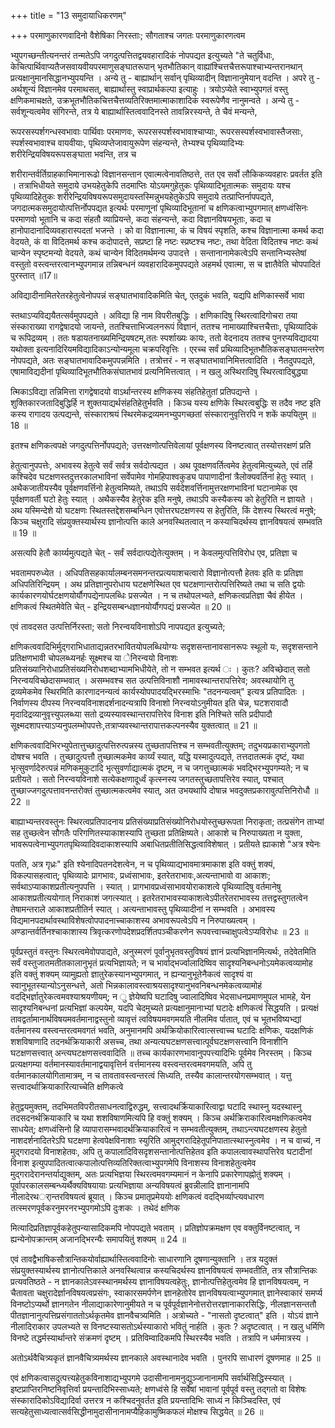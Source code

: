 +++
title = "13 समुदायाधिकरणम्"

+++
परमाणुकारणवादिनो वैशेषिका निरस्ताः; सौगताश्च जगतः परमाणुकारणत्वम

भ्युपगच्छन्तीत्यनन्तरं तन्मतेऽपि जगदुत्पत्तितद्वयवहारादिकं नोपपद्यत इत्युच्यते "ते चतुर्विधाः, केचित्पार्थिवाप्यतैजसवायवीयपरमाणुसङ्घातरूपान् भृतभौतिकान् वाह्यांश्चित्तचैत्तरूपाश्चाभ्यन्तरानथान् प्रत्यक्षानुमानसिद्धानभ्युपयन्ति । अन्ये तु - बाह्यार्थान् सर्वान् पृथिव्यादीन् विज्ञानानुमेयान् वदन्ति । अपरे तु - अर्थशून्यं विज्ञानमेव परमाथसत्, बाह्यार्थास्तु स्वाप्रार्थकल्पा इत्याहुः । त्रयोऽप्येते स्वाभ्युपगतं वस्तु क्षणिकमाचक्षते, उक्रभूतभौतिकचित्तचैत्तव्यतिरिक्तमात्माकाशादिकं स्वरूपेणैव नानुमन्वते । अन्ये तु - सर्वशून्यत्वमेव संगिरन्ते, तत्र ये बाह्यार्थास्तित्ववादिनस्ते तावन्निरस्यन्ते, ते चैवं मन्यन्ते,

रूपरसस्पर्शगन्धस्वभावाः पार्थिवाः परमाणवः, रूपरसस्पर्शस्वभावाश्चाप्याः, रूपरसस्पर्शस्वभावास्तैजसाः, स्पर्शस्वभावाश्च वायवीयाः, पृथिव्यप्तेजावायुरूपेण संहन्यन्ते, तेभ्यश्च पृथिव्यादिभ्यः शरीरेन्द्रियविषयरूपसङ्घाता भवन्ति, तत्र च

शरीरान्तर्वर्तिग्राहकाभिमानारूढो विज्ञानसन्तान एवात्मत्वेनावतिष्ठत्ते, तत एव सर्वो लौकिकव्यवहारः प्रवर्तत इति । तत्राभिधीयते समुदाये उभयहेतुकेपि तदमाप्तिः योऽयमगुहेतुकः पृथिव्यादिभूतात्मकः समुदायः यश्च पृथिव्यादिहेतुकः शरीरेन्द्रियविषयरूपसमुदायस्तस्मिन्नुभयहेतुकेऽपि समुदाये तत्प्राप्तिर्नापपद्यते, जगदात्मकसमुदायोत्पत्तिर्नोपपद्यत इत्यर्थः परमाणूनां पृथिव्यादिभूतानां च क्षणिकत्वाभ्युपगमात् क्षणध्वंसिनः परमाणवो भूतानि च कदा संहतौ व्याप्रियन्ते, कदा संहन्यन्ते, कदा विज्ञानविषयभूताः, कदा च हानोपादानादिव्यवहारास्पदतां भजन्ते । को वा विज्ञानात्मा, कं च विषयं स्पृशति, कश्च विज्ञानात्मा कमर्थ कदा वेदयते, कं वा विदितमर्थ कश्च कदोपादत्ते, सप्रष्टा हि नष्टः स्प्रष्टश्च नष्टः, तथा वेदिता विदितश्च नष्टः कथं चान्येन स्पृष्टमन्यो वेदयते, कथं चान्येन विदितमर्थमन्य उपादत्ते । सन्तानानामेकत्वेऽपि सन्तानिभ्यस्तेषां वस्तुतो वस्त्वन्तरत्वानभ्युपगमान्न तन्निबन्धनं व्यवहारादिकमुपपद्यते अहमर्थ एवात्मा, स च ज्ञातैवेति चोपपादितं पुरस्तात् ॥17॥

अविद्यादीनामितरेतरहेतुत्वेनोपपन्नं सङ्घातभावादिकमिति चेत्, एतदुकं भवति, यद्यपि क्षणिकास्सर्वे भावा

स्तथाऽप्यविद्ययैतत्सर्वमुपपद्यते । अविद्या हि नाम विपरीतबुद्धिः । क्षणिकादिषु स्थिरत्वादिगोचरा तया संस्काराख्या रागद्वेषादयो जायन्ते, ततश्चित्ताभिज्वलनरूपं विज्ञानं, ततश्च नामाख्याश्चित्तचैत्ताः, पृथिव्यादिकं च रूपिद्रव्यम् । ततः षडायतनाख्यमिन्द्रियषटम्,ततः स्पर्शाख्यः कायः, ततो वेदनादय ततश्च पुनरप्यविद्यादया यथोक्ता इत्यनादिरियमविद्यादिकाऽन्योन्यमूला चक्रपरिवृत्तिः । एरच्च सर्वं प्रथिव्यादिभूतभौतिकसङ्घातमन्तरेण नोपपद्यते, अतः सङ्घातभावादिकमुपपन्नमिति । तत्रोत्तरं - न सङ्घातभावानिमित्तत्वादिति । नैतदुपपद्यते, एषामाविद्यदीनां पृथिव्यादिभूतभौतिकसंघातभावं प्रत्यनिमित्तत्वात् । न खलु अस्थिरादिषु स्थिरत्वादिबुद्ध्या

त्मिकाऽविद्या तन्निमित्ता रागद्वेषादयो वाऽर्थान्तरस्य क्षणिकस्य संहतिहेतुतां प्रतिपद्यन्ते । शुक्तिकारजतादिबुद्धिर्हि न शुक्तयाद्यर्थसंहतिहेतुर्भवति । किञ्च यस्य क्षणिके स्थिरत्वबुद्धिः स तदैव नष्ट इति कस्य रागादय उत्पद्यन्ते, संस्काराश्रयं स्थिरमेकद्रव्यमनभ्युपगच्छतां संस्कारानुवृत्तिरपि न शकें कपयितुम् ॥ 18 ॥

इतश्च क्षणिकत्वपक्षे जगदुत्पत्तिर्नोपपद्यते; उत्तरक्षणोत्पत्तिवेलायां पूर्वक्षणस्य विनष्टत्वात् तस्योत्तरक्षणं प्रति

हेतुत्वानुपपत्तेः, अभावस्य हेतुत्वे सर्वं सर्वत्र सर्वदोत्पद्यत । अथ पूवक्षणवर्तित्वमेव हेतुत्वमित्युच्यते, एवं तर्हि कश्चिदेव घटक्षणस्तदुत्तरकालभाविनां सर्वेपामेव गोमहिपाश्वकुड्य पापाणादीनां त्रैलोक्यवर्तिनां हेतुः स्यात् । अथैकजातीयस्यैव पूर्वक्षणवर्त्तिनो हेतुत्वमिष्यते, तथाऽपि सर्वदेशवर्त्तिनामुत्तरक्षणभाविनां घटानामेक एव पूर्वक्षणवर्ती घटो हेतुः स्यात् । अथैकस्यैव हेतुरेक इति मनुषे, तथाऽपि कस्यैकस्य को हेतुरिति न ज्ञायते । अथ यस्मिन्देशे यो घटक्षणः स्थितस्तद्देशसम्बन्धिन एवोत्तरघटक्षणस्य स हेतुरिति, किं देशस्य स्थिरत्वं मनुषे; किञ्च चक्षुरादि संप्रयुक्तस्यार्थस्य ज्ञानोत्पत्ति काले अनवस्थितत्वात् न कस्याचिदर्थस्य ज्ञानविषयत्वं सम्भवति ॥ 19 ॥

असत्यपि हेतौ कार्य्यमुत्पद्यते चेत् - सर्वं सर्वदात्पद्येतेत्युक्तम् । न केवलमुत्पत्तिविरोध एव, प्रतिज्ञा च

भवतामपरुध्येत । अधिपतिसहकार्यालम्बनसमनन्तरप्रत्ययाशचत्वारो विज्ञानोत्पत्तौ हेतवः इति वः प्रतिज्ञा अधिपतिरिन्द्रियम् । अथ प्रतिज्ञानुपरोधाय घटक्षणेस्थित एव घटक्षणान्तरोत्पत्तिरिष्यते तथा च सति द्वयोः कार्यकारणयोर्घटक्षणयोर्यौगपद्येनापलब्धिः प्रसज्येत । न च तथोपलभ्यते, क्षणिकत्वप्रतिज्ञा चैवं हीयेत । क्षणिकत्वं स्थितमेवेति चेत् - इन्द्रियसम्बन्धज्ञानयोर्यौगपद्यं प्रसज्येत ॥ 20 ॥

एवं तावदसत उत्पत्तिर्निरस्ता; सतो निरन्वयविनाशोऽपि नापपद्यत इत्युच्यते;

क्षणिकत्ववादिभिर्मुद्गराभिधाताद्यन्नतरभावितयोपलब्धियोग्यः सदृशसन्तानावसानरूपः स्थूलो यः, सदृशसन्ताने प्रतिक्षणभावी चोपलब्ध्यनर्हः सूक्ष्मश्च या ेनिरन्वयो विनाशः प्रतिसंख्यानिरोधाप्रतिसंख्यनिरोधशब्दाभ्यामभिधीयेते, तो न सम्भवत इत्यर्थ ः । कुतः? अविच्छेदात् सतो निरन्वयविच्छेदासम्भवात् । असम्भवश्च सत उत्पत्तिविनाशौ नामावस्थान्तरापत्तिरेव; अवस्थायोगि तु द्रव्यमेकमेव स्थिरमिति कारणादनन्यत्वं कार्यस्योपपादयद्भिरस्माभिः "तदनन्यत्वम्" इत्यत्र प्रतिपादितः । निर्वाणस्य दीपस्य निरन्वयविनाशदर्शनादन्यत्रापि विनाशो निरन्वयोऽनुमीयत इति चेन्न, घटशरावादौ मृदादिद्रव्यानुवृत्त्युपलब्ध्या सतो द्रव्यस्यावस्थान्तरापत्तिरेव विनाश इति निश्चिते सति प्रदीपादौ सूक्ष्मदशापत्त्याऽप्यनुपलम्भोपपत्तेः,तत्राप्यवस्थान्तरापात्तकल्पनस्यैव युक्तत्वात् ॥ 21 ॥

क्षणिकत्ववादिभिरभ्युपेतात्तुच्छादुत्पत्तिरुत्पन्नस्य तुच्छतापत्तिश्च न सम्भवतीत्युक्तम्; तदुभयप्रकाराभ्युपगतो दोषश्च भवति । तुच्छादुत्पत्तौ तुच्छात्मकमेव कार्य्यं स्यात्, यद्धि यस्मादुत्पद्यते, तत्तदातत्मकं दृष्टं, यथा भृत्सुवर्णादेरुत्पन्नं मणिकमुकुटादि भृत्सुवर्णाद्यात्मकं दृष्टम्, न च जगत्तुच्छात्मकं भवद्भिरभ्युपगम्यते; न च प्रतीयते । सतो निरन्वयविनाशे सत्येकक्षणादूर्ध्वं कृत्स्नस्य जगतस्तुच्छतापत्तिरेव स्यात्, पश्चात् तुच्छाज्जगदुत्पत्तावनन्तरोक्तं तुच्छात्मकत्वमेव स्यात्, अत उभयथापि दोषान्न भवदुक्तप्रकारावुत्पत्तिनिरोधौ ॥ 22 ॥

बाह्याभ्यन्तरवस्तुनः स्थिरत्वप्रतिपादनाय प्रतिसंख्याप्रतिसंख्योनिरोधयोस्तुच्छरूपता निराकृता; तत्प्रसंगेन ताभ्यां सह तुच्छत्वेन सौगतैः परिगणितस्याकाशस्यापि तुच्छता प्रतिक्षिष्यते। आकाशे च निरुपाख्यता न युक्ता, भावरूपत्वेनाभ्युपगतपृथिव्यादिवदाकाशस्यापि अबाधितप्रतीतिसिद्धत्वाविशेषात् । प्रतीयते ह्याकाशे "अत्र श्येनः

पतति, अत्र गृध्रः" इति श्येनादिपतनदेशत्वेन, न च पृथिव्याद्यभावमात्रमाकाश इति वक्तुं शक्यं, विकल्पासहत्वात्; पृथिव्यादेः प्रागभावः, प्रध्वंसाभावः, इतरेतराभावः,अत्यन्ताभावो वा आकाशः; सर्वथाऽप्याकाशप्रतीत्यनुपपत्ति । स्यात् । प्रागभावप्रध्वंसाभावयोराकाशत्वे पृथिव्यादिषु वर्तमानेषु आकाशप्रतीत्ययोगात् निराकाशं जगत्स्यात् । इतरेतराभावस्याकाशत्वेऽपीतरेतराभावस्य तत्तद्वस्तुगतत्वेन तेषामन्तराले आकाशप्रतीतिर्न स्यात् । अत्यन्ताभावस्तु पृथिव्यादीनां न सम्भवति । अभावस्य विद्यमानपदार्थावस्थाविशेषत्वोपपादनाच्चाकाशस्य अभावरूपत्वेऽपि न निरुपाख्यत्वम् । अण्डान्तर्वर्तिनश्चाकाशास्य त्रिवृत्करणोपदेशप्रदर्शितपञ्चीकरणेन रूपवत्त्वाच्चाक्षुपत्वेऽप्यविरोधः ॥ 23 ॥

पूर्वप्रस्तुतं वस्तुनः स्थिरत्वमेवोपपाद्यते, अनुस्मरणं पूर्वानुभृतवस्तुविषयं ज्ञानं प्रत्यभिज्ञानमित्यर्थः, तदेवेतमिति सर्वं वस्तुजातमतीतकालानुभृतं प्रत्यभिज्ञायते; न च भार्वाद्भर्ज्वालादिष्विव सादृश्यनिबन्धनोऽयमेकत्वव्यामोह इति वक्तुं शक्यम् व्यामुह्यतो ज्ञातुरेकस्यानभ्युपगमात्, न ह्यन्यानुभूतेनैकत्वं सादृश्यं वा स्वानुभूतस्यान्योऽनुसन्धत्ते, अतो भिन्नकालावस्त्वाश्रयसादृश्यानुभवनिबन्धनमेकत्वव्यामोहं वदद्भिर्ज्ञातुरेकत्वमवश्याश्रयणीयम्; न ु ज्ञेयेष्वपि घटादिषु ज्वालादिष्विव भेदसाधनप्रमाणमुपल भामहे, येन सादृश्यनिबन्धनां प्रत्यभिज्ञां कल्पयेम, यदपि चेदमुच्यते प्रत्यक्षानुमानाभ्यां घटादेः क्षणिकत्वं सिद्धयति । प्रत्यक्षं तावद्वर्तामानार्थविषयमवर्तमानाद्वस्तुनो व्यावृत्तं त्वविषयमवगमयति नीलमिव र्पातात्, एवं च भूतभविष्यभ्द्यां वर्तमानस्य वस्त्वन्तरत्वमवगतं भवति, अनुमानमपि अर्थक्रियोकारित्वात्सत्त्वाच्च घटादिः क्षणिकः, यदक्षणिकं शशविषाणादि तदनर्थक्रियाकारी असच्च, तथा अन्यत्यघटक्षणसत्त्वात्पूर्वघटक्षणसत्त्वानि विनाशीनि घटक्षणसत्त्वात् अन्त्यघटक्षणसत्त्ववादिति ॥ तच्च कार्यकारणभावानुपपत्त्यादिभिः पूर्वमेव निरस्तम् । किञ्च प्रत्यक्षगम्या वर्तमानस्यावर्तमानाद्वयावृत्तिर्न वर्त्तमानस्य वस्त्वन्तरत्वमवगमयति, अपि तु वर्तमानकालयोगितामात्रम्, न च तावतावस्त्वन्तरत्वं सिध्यति, तस्यैव कालान्तरयोगसम्भवात् । यत्तु सत्त्वादर्थाक्रियाकारित्याच्चेति क्षणिकत्वे

हेतुद्वयमुक्तम्, तदभिमतविपरीतसाधनत्वाद्विरुद्धम्, सत्त्वादथर्क्रियाकारित्वाद्वा घटादि स्थास्नु यदस्थास्नु तदसदनर्थक्रियाकारि च यथा शशविषाणमित्यपि हि वक्तुं शक्यम् । किञ्च अर्थक्रिराकारित्वमक्षणिकत्वमेव साधयेत्; क्षणध्वंसिनो हि व्यापारासम्भवादर्थक्रियाकारित्वं न सम्भवतीत्युक्तम्, तथाऽन्त्यघटक्षणस्य हेतुतो नाशदर्शनादितरेऽपि घटक्षणा हेत्वपेक्षविनाशाः स्युरिति आमुद्गरादिहेतूपनिपातात्स्थास्नुत्वमेव । न च वाच्यं, न मुद्गरादयो विनाशहेतवः, अपि तु कपालादिविसदृशसन्तानोत्पत्तिहेतव इति कपालत्वावस्थापत्तिरेव घटादीनां विनाश इत्युपपादितत्वात्कपालोत्पत्तिव्यतिरिक्तत्वाभ्युपगमेपि विनाशस्य विनाशहेतुत्वमेव मुद्गरादेरानन्तर्याद्युक्तम्, अतः प्रत्यभिज्ञया स्थिरत्वमवगम्यमानं न केनापि प्रकारेणापह्नोतुं शक्यम् । पूर्वापरकालसम्बन्ध्यर्थैक्यविषयायाः प्रत्यभिज्ञाया अन्यविषयत्वं ब्रुवन्नीलादि ज्ञानानामपि नीलादेरथर्ान्तरविषयत्वं ब्रूयात् । किञ्च प्रमातृप्रमेययोः क्षणिकत्वं वदद्भिर्व्याप्त्यवधारण तत्स्मरणपूर्वकरनुमरनरभ्युपगमोऽपि दुःशकः । तथेदं क्षणिक

मित्यादिप्रतिज्ञापूर्वकहेतुपन्यासादिकमपि नोपपद्यते भवताम् । प्रतिज्ञोपक्रमक्षण एव वक्तुर्विनष्टत्वात्, न ह्यन्येनोपक्रान्तम् अजानद्भिरन्यैः समापयितुं शक्यम् ॥ 24 ॥

एवं तावद्वैभाषिकसौत्रान्तिकयोर्वाह्यार्थास्तित्ववादिनोः साधारणानि दूषणान्युक्तानि । तत्र यदुक्तं संप्रयुक्तस्यार्थस्य ज्ञानोत्पत्तिकाले अनवस्थित्वान्न कस्यचिदर्थस्य ज्ञानविषयत्वं सम्भवतीति, तत्र सौत्रान्तिकः प्रत्यवतिष्ठते - न ज्ञानकालेऽवस्स्थानमर्थस्य ज्ञानाविषयत्वहेतुः, ज्ञानोत्पत्तिहेतुत्वमेव हि ज्ञानविषयत्वम्, न चैतावता चक्षुरादेर्ज्ञानविषयत्वप्रसंगः, स्वाकारसमर्पणेन ज्ञानहेतोरेव ज्ञानविषयत्वाभ्युपगमात् ज्ञानेस्वाकारं समर्प्य विनष्टोऽप्यर्थो ज्ञानगतेन नीलाद्याकारेणानुमीयते न च पूर्वपूर्वज्ञानेनोत्तरोत्तरज्ञानाकारसिद्धिः, नीलज्ञानसन्ततौ पीतज्ञानानुत्पत्तिप्रसंगाततोऽर्थकृतमेव ज्ञानवैचत्र्यमिति । अत्रोच्यते - "नासतो दृष्टत्वात्" इति । योऽयं ज्ञाने नीलादिराकार उपलभ्यते स विनष्टस्यासतोऽर्थस्याकारो भवितुं नार्हति । कुतः ? अदृष्टत्वात् । न खलु धर्मिणि विनष्टे तद्धर्मस्यार्थान्तरे संक्रमणं दृष्टम् । प्रतिविम्वादिकमपि स्थिरस्यैव भवति । तत्रापि न धर्ममात्रस्य ।

अतोऽर्थवैचित्र्यकृतं ज्ञानवैचित्र्यमर्थस्य ज्ञानकाले अवस्थानादेव भवति । पुनरपि साधारणं दूषणमाह ॥ 25 ॥

एवं क्षणिकत्वासदुत्पत्त्यहेतुकविनाशाद्यभ्युपगमे उदासीनानामनुद्युञ्जानानामपि सर्वार्थसिद्धिस्स्यात् । इष्टप्राप्तिरनिष्टनिवृत्तिर्वा प्रयन्तादिभिस्साध्यते; क्षणध्वंसे हि सर्वेषां भावानां पूर्वपूर्व वस्तु तद्गतो वा विशेषः संस्कारादिकोऽविद्यादिर्वा उत्तरत्र न कश्चिदनुवर्तत इति प्रयन्तादिभिः साध्यं न किञ्चिदस्ति, एवं सत्यहेतुसाध्यत्वात्सर्वसिद्धीनामुदासीनानामप्यैहिकामुष्मिकफलं मोक्षश्च सिद्धयेत् ॥ 26 ॥